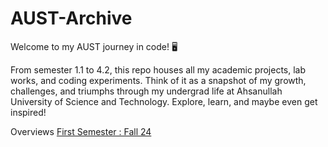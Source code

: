 # AUST-Archive
Welcome to my AUST journey in code! 🖥️

From semester 1.1 to 4.2, this repo houses all my academic projects, lab works, and coding experiments. Think of it as a snapshot of my growth, challenges, and triumphs through my undergrad life at Ahsanullah University of Science and Technology. Explore, learn, and maybe even get inspired!

Overviews
[First Semester : Fall 24](https://github.com/rif-x43/AUST-Archive)

